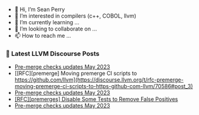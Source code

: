 - 👋 Hi, I’m Sean Perry
- 👀 I’m interested in compilers (c++, COBOL, llvm)
- 🌱 I’m currently learning ...
- 💞️ I’m looking to collaborate on ...
- 📫 How to reach me ...

<!---
s66perry/s66perry is a ✨ special ✨ repository because its `README.md` (this file) appears on your GitHub profile.
You can click the Preview link to take a look at your changes.
--->
### 📕 Latest LLVM Discourse Posts

<!-- DISCOURSE-LLVM:START -->
- [Pre-merge checks updates May 2023](https://discourse.llvm.org/t/pre-merge-checks-updates-may-2023/70589#post_5)
- [[RFC][premerge] Moving premerge CI scripts to https://github.com/llvm](https://discourse.llvm.org/t/rfc-premerge-moving-premerge-ci-scripts-to-https-github-com-llvm/70586#post_3)
- [Pre-merge checks updates May 2023](https://discourse.llvm.org/t/pre-merge-checks-updates-may-2023/70589#post_4)
- [[RFC][premerges] Disable Some Tests to Remove False Positives](https://discourse.llvm.org/t/rfc-premerges-disable-some-tests-to-remove-false-positives/70587#post_3)
- [Pre-merge checks updates May 2023](https://discourse.llvm.org/t/pre-merge-checks-updates-may-2023/70589#post_3)
<!-- DISCOURSE-LLVM:END -->

